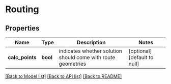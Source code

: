 # Routing

## Properties
Name | Type | Description | Notes
------------ | ------------- | ------------- | -------------
**calc_points** | **bool** | indicates whether solution should come with route geometries | [optional] [default to null]

[[Back to Model list]](../README.md#documentation-for-models) [[Back to API list]](../README.md#documentation-for-api-endpoints) [[Back to README]](../README.md)


